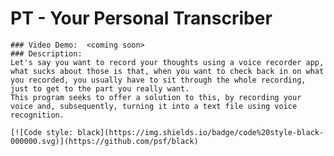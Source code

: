 # PT - Your Personal Transcriber
    ### Video Demo:  <coming soon>
    ### Description:
    Let's say you want to record your thoughts using a voice recorder app, what sucks about those is that, when you want to check back in on what you recorded, you usually have to sit through the whole recording, just to get to the part you really want.
    This program seeks to offer a solution to this, by recording your voice and, subsequently, turning it into a text file using voice recognition.

    [![Code style: black](https://img.shields.io/badge/code%20style-black-000000.svg)](https://github.com/psf/black)

    

